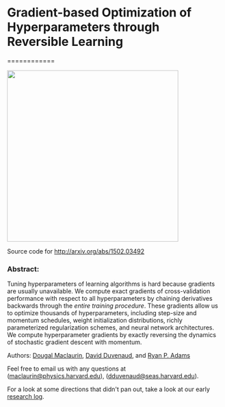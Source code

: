 # Gradient-based Optimization of Hyperparameters through Reversible Learning
============

<img src="https://raw.githubusercontent.com/HIPS/hypergrad/master/experiments/Jan_25_Figure_1/2/learning_curves.png" width="400">

Source code for http://arxiv.org/abs/1502.03492

### Abstract:

Tuning hyperparameters of learning algorithms is hard because gradients are usually unavailable. We compute exact gradients of cross-validation performance with respect to all hyperparameters by chaining derivatives backwards through the *entire training procedure*. These gradients allow us to optimize thousands of hyperparameters, including step-size and momentum schedules, weight initialization distributions, richly parameterized regularization schemes, and neural network architectures. We compute hyperparameter gradients by exactly reversing the dynamics of stochastic gradient descent with momentum.

Authors:
[Dougal Maclaurin](maclaurin@physics.harvard.edu),
[David Duvenaud](http://mlg.eng.cam.ac.uk/duvenaud/), and
[Ryan P. Adams](http://people.seas.harvard.edu/~rpa/)

Feel free to email us with any questions at (maclaurin@physics.harvard.edu), (dduvenaud@seas.harvard.edu).

For a look at some directions that didn't pan out, take a look at our early [research log](research-log.md).
